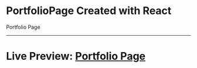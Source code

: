 # PortfolioPage Created with React
Portfolio Page

---
# Live Preview: [Portfolio Page](https://4umrmate.github.io/PortfolioPage/)
